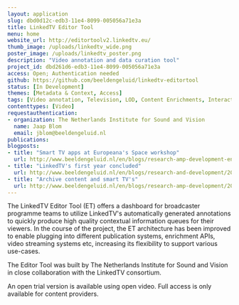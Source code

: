 ```yaml
---
layout: application
slug: dbd0d12c-edb3-11e4-8099-005056a71e3a
title: LinkedTV Editor Tool
menu: home
website_url: http://editortoolv2.linkedtv.eu/
thumb_image: /uploads/linkedtv_wide.png
poster_image: /uploads/linkedtv_poster.png
description: "Video annotation and data curation tool"
project_id: dbd261d6-edb3-11e4-8099-005056a71e3a
access: Open; Authentication needed
github: https://github.com/beeldengeluid/linkedtv-editortool
status: [In Development]
themes: [Metadata & Context, Access]
tags: [Video annotation, Television, LOD, Content Enrichments, Interactive Television]
contenttypes: [Video]
requestauthentication: 
- organization: The Netherlands Institute for Sound and Vision
  name: Jaap Blom
  email: jblom@beeldengeluid.nl
publications: 
blogposts: 
- title: "Smart TV apps at Europeana's Space workshop"
  url: http://www.beeldengeluid.nl/en/blogs/research-amp-development-en/201503/smart-tv-apps-europeana-space-workshop
- title: "LinkedTV's first year concluded"
  url: http://www.beeldengeluid.nl/en/blogs/research-and-development/201302/linkedtvs-first-year-concluded
- title: "Archive content and smart TV's"
  url: http://www.beeldengeluid.nl/en/blogs/research-amp-development/201310/archive-content-and-smart-tvs
---
```


The LinkedTV Editor Tool (ET) offers a dashboard for broadcaster programme teams to utilize LinkedTV's automatically generated annotations to quickly produce high quality contextual information queues for their viewers. In the course of the project, the ET architecture has been improved to enable plugging into different publication systems, enrichment APIs, video streaming systems etc, increasing its flexibility to support various use-cases.

The Editor Tool was built by The Netherlands Institute for Sound and Vision in close collaboration with the LinkedTV consortium.

An open trial version is available using open video. Full access is only available for content providers.
